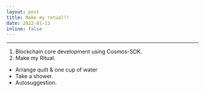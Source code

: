 ```yaml
---
layout: post
title: Make my retual!!
date: 2022-01-13
inline: false
---
```


***

1. Blockchain core development using Cosmos-SDK.
2. Make my Ritual.
  * Arrange quilt & one cup of water
  * Take a shower.
  * Autosuggestion.